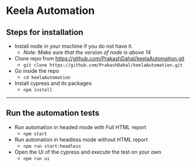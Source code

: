 # Keela Automation

## Steps for installation
 - Install node in your machine if you do not have it. 
    - *Note: Make sure that the version of node is above 14*
 - Clone repo from https://github.com/PrakashDahal/keelaAutomation.git
   - `git clone https://github.com/PrakashDahal/keelaAutomation.git` 
 - Go inside the repo
   - `cd keelaAutomation`
 - Install cypress and its packages
   - `npm install`

---

## Run the automation tests
 -  Run automation in headed mode with Full HTML report
    -  `npm start`
 -  Run automation in headless mode without HTML report 
    -  `npm run start:headless`
 -  Open the UI of the cypress and execute the test on your own
    -  `npm run ui`

